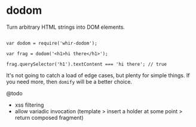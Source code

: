 dodom
=====

Turn arbitrary HTML strings into DOM elements.

```

var dodom = require('whir-dodom');

var frag = dodom('<h1>hi there</h1>');

frag.querySelector('h1').textContent === 'hi there'; // true

```

It's not going to catch a load of edge cases, but plenty for simple things. If you need more, then `domify` will be a better choice.

@todo 
- xss filtering
- allow variadic invocation (template > insert a holder at some point > return composed fragment)
